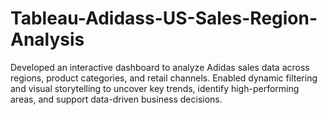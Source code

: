 # Tableau-Adidass-US-Sales-Region-Analysis
Developed an interactive dashboard to analyze Adidas sales data across regions, product categories, and retail channels. Enabled dynamic filtering and visual storytelling to uncover key trends, identify high-performing areas, and support data-driven business decisions.
